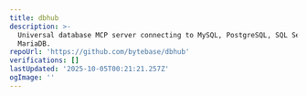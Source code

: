 ```yaml
---
title: dbhub
description: >-
  Universal database MCP server connecting to MySQL, PostgreSQL, SQL Server,
  MariaDB.
repoUrl: 'https://github.com/bytebase/dbhub'
verifications: []
lastUpdated: '2025-10-05T00:21:21.257Z'
ogImage: ''
---
```


